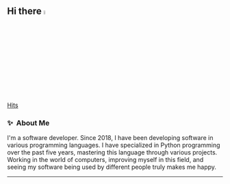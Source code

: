 ## Hi there <img src="https://media.giphy.com/media/hvRJCLFzcasrR4ia7z/giphy.gif" width="5%">

[Hits](https://hits.seeyoufarm.com/api/count/incr/badge.svg?url=https%3A%2F%2Fgithub.com%2FDevSercan%2FDevSercan&count_bg=%234493F8&title_bg=%23383838&icon=github.svg&icon_color=%23F0F6FC&title=Profile+Views&edge_flat=false)

### ✨&nbsp; About Me

I'm a software developer. Since 2018, I have been developing software in various programming languages. I have specialized in Python programming over the past five years, mastering this language through various projects. Working in the world of computers, improving myself in this field, and seeing my software being used by different people truly makes me happy.

---
